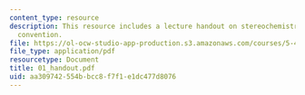```yaml
---
content_type: resource
description: This resource includes a lecture handout on stereochemistry and  Cahn-Ingold-Prelog
  convention.
file: https://ol-ocw-studio-app-production.s3.amazonaws.com/courses/5-43-advanced-organic-chemistry-spring-2007/aa309742554bbcc8f7f1e1dc477d8076_01_handout.pdf
file_type: application/pdf
resourcetype: Document
title: 01_handout.pdf
uid: aa309742-554b-bcc8-f7f1-e1dc477d8076
---
```

